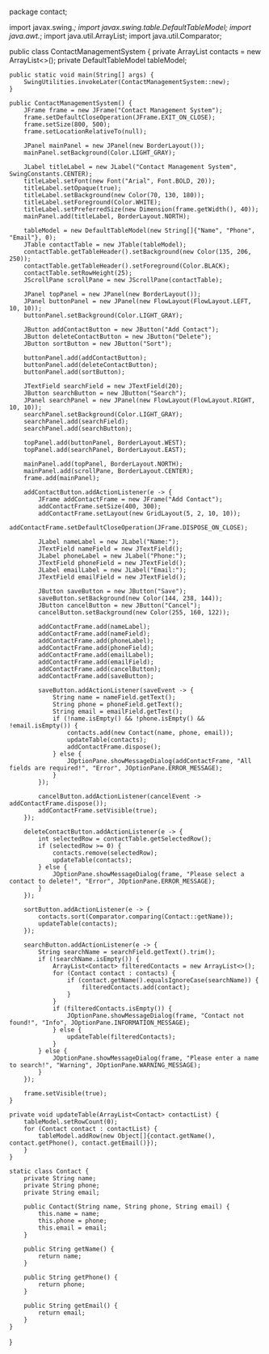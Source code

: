 package contact;

import javax.swing.*;
import javax.swing.table.DefaultTableModel;
import java.awt.*;
import java.util.ArrayList;
import java.util.Comparator;

public class ContactManagementSystem {
    private ArrayList<Contact> contacts = new ArrayList<>();
    private DefaultTableModel tableModel;

    public static void main(String[] args) {
        SwingUtilities.invokeLater(ContactManagementSystem::new);
    }

    public ContactManagementSystem() {
        JFrame frame = new JFrame("Contact Management System");
        frame.setDefaultCloseOperation(JFrame.EXIT_ON_CLOSE);
        frame.setSize(800, 500);
        frame.setLocationRelativeTo(null);

        JPanel mainPanel = new JPanel(new BorderLayout());
        mainPanel.setBackground(Color.LIGHT_GRAY);

        JLabel titleLabel = new JLabel("Contact Management System", SwingConstants.CENTER);
        titleLabel.setFont(new Font("Arial", Font.BOLD, 20));
        titleLabel.setOpaque(true);
        titleLabel.setBackground(new Color(70, 130, 180));
        titleLabel.setForeground(Color.WHITE);
        titleLabel.setPreferredSize(new Dimension(frame.getWidth(), 40));
        mainPanel.add(titleLabel, BorderLayout.NORTH);

        tableModel = new DefaultTableModel(new String[]{"Name", "Phone", "Email"}, 0);
        JTable contactTable = new JTable(tableModel);
        contactTable.getTableHeader().setBackground(new Color(135, 206, 250));
        contactTable.getTableHeader().setForeground(Color.BLACK);
        contactTable.setRowHeight(25);
        JScrollPane scrollPane = new JScrollPane(contactTable);

        JPanel topPanel = new JPanel(new BorderLayout());
        JPanel buttonPanel = new JPanel(new FlowLayout(FlowLayout.LEFT, 10, 10));
        buttonPanel.setBackground(Color.LIGHT_GRAY);

        JButton addContactButton = new JButton("Add Contact");
        JButton deleteContactButton = new JButton("Delete");
        JButton sortButton = new JButton("Sort");

        buttonPanel.add(addContactButton);
        buttonPanel.add(deleteContactButton);
        buttonPanel.add(sortButton);

        JTextField searchField = new JTextField(20);
        JButton searchButton = new JButton("Search");
        JPanel searchPanel = new JPanel(new FlowLayout(FlowLayout.RIGHT, 10, 10));
        searchPanel.setBackground(Color.LIGHT_GRAY);
        searchPanel.add(searchField);
        searchPanel.add(searchButton);

        topPanel.add(buttonPanel, BorderLayout.WEST);
        topPanel.add(searchPanel, BorderLayout.EAST);

        mainPanel.add(topPanel, BorderLayout.NORTH);
        mainPanel.add(scrollPane, BorderLayout.CENTER);
        frame.add(mainPanel);

        addContactButton.addActionListener(e -> {
            JFrame addContactFrame = new JFrame("Add Contact");
            addContactFrame.setSize(400, 300);
            addContactFrame.setLayout(new GridLayout(5, 2, 10, 10));
            addContactFrame.setDefaultCloseOperation(JFrame.DISPOSE_ON_CLOSE);

            JLabel nameLabel = new JLabel("Name:");
            JTextField nameField = new JTextField();
            JLabel phoneLabel = new JLabel("Phone:");
            JTextField phoneField = new JTextField();
            JLabel emailLabel = new JLabel("Email:");
            JTextField emailField = new JTextField();

            JButton saveButton = new JButton("Save");
            saveButton.setBackground(new Color(144, 238, 144));
            JButton cancelButton = new JButton("Cancel");
            cancelButton.setBackground(new Color(255, 160, 122));

            addContactFrame.add(nameLabel);
            addContactFrame.add(nameField);
            addContactFrame.add(phoneLabel);
            addContactFrame.add(phoneField);
            addContactFrame.add(emailLabel);
            addContactFrame.add(emailField);
            addContactFrame.add(cancelButton);
            addContactFrame.add(saveButton);

            saveButton.addActionListener(saveEvent -> {
                String name = nameField.getText();
                String phone = phoneField.getText();
                String email = emailField.getText();
                if (!name.isEmpty() && !phone.isEmpty() && !email.isEmpty()) {
                    contacts.add(new Contact(name, phone, email));
                    updateTable(contacts);
                    addContactFrame.dispose();
                } else {
                    JOptionPane.showMessageDialog(addContactFrame, "All fields are required!", "Error", JOptionPane.ERROR_MESSAGE);
                }
            });

            cancelButton.addActionListener(cancelEvent -> addContactFrame.dispose());
            addContactFrame.setVisible(true);
        });

        deleteContactButton.addActionListener(e -> {
            int selectedRow = contactTable.getSelectedRow();
            if (selectedRow >= 0) {
                contacts.remove(selectedRow);
                updateTable(contacts);
            } else {
                JOptionPane.showMessageDialog(frame, "Please select a contact to delete!", "Error", JOptionPane.ERROR_MESSAGE);
            }
        });

        sortButton.addActionListener(e -> {
            contacts.sort(Comparator.comparing(Contact::getName));
            updateTable(contacts);
        });

        searchButton.addActionListener(e -> {
            String searchName = searchField.getText().trim();
            if (!searchName.isEmpty()) {
                ArrayList<Contact> filteredContacts = new ArrayList<>();
                for (Contact contact : contacts) {
                    if (contact.getName().equalsIgnoreCase(searchName)) {
                        filteredContacts.add(contact);
                    }
                }
                if (filteredContacts.isEmpty()) {
                    JOptionPane.showMessageDialog(frame, "Contact not found!", "Info", JOptionPane.INFORMATION_MESSAGE);
                } else {
                    updateTable(filteredContacts);
                }
            } else {
                JOptionPane.showMessageDialog(frame, "Please enter a name to search!", "Warning", JOptionPane.WARNING_MESSAGE);
            }
        });

        frame.setVisible(true);
    }

    private void updateTable(ArrayList<Contact> contactList) {
        tableModel.setRowCount(0);
        for (Contact contact : contactList) {
            tableModel.addRow(new Object[]{contact.getName(), contact.getPhone(), contact.getEmail()});
        }
    }

    static class Contact {
        private String name;
        private String phone;
        private String email;

        public Contact(String name, String phone, String email) {
            this.name = name;
            this.phone = phone;
            this.email = email;
        }

        public String getName() {
            return name;
        }

        public String getPhone() {
            return phone;
        }

        public String getEmail() {
            return email;
        }
    }
}
